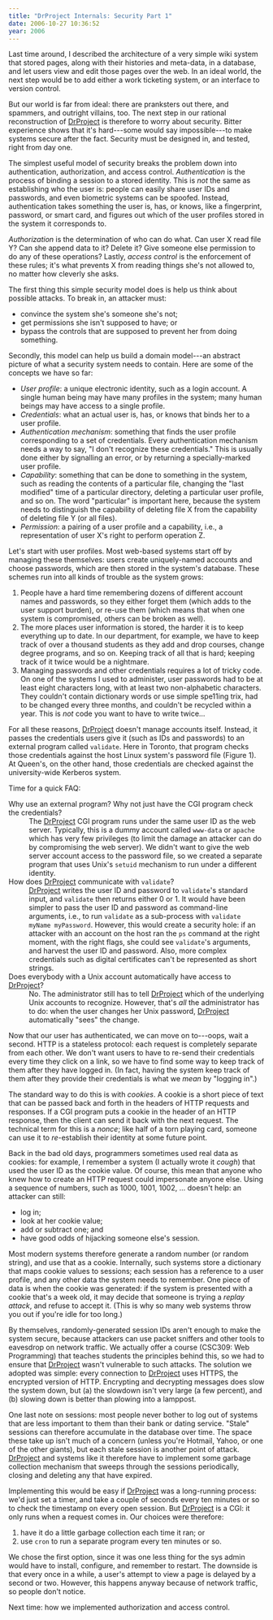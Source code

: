 ```yaml
---
title: "DrProject Internals: Security Part 1"
date: 2006-10-27 10:36:52
year: 2006
---
```

Last time around, I described the architecture of a very simple wiki system that stored pages, along with their histories and meta-data, in a database, and let users view and edit those pages over the web.  In an ideal world, the next step would be to add either a work ticketing system, or an interface to version control.

But our world is far from ideal: there are pranksters out there, and spammers, and outright villains, too.  The next step in our rational reconstruction of <a href="http://www.drproject.org">DrProject</a> is therefore to worry about security.  Bitter experience shows that it's hard---some would say impossible---to make systems secure after the fact.  Security must be designed in, and tested, right from day one.

The simplest useful model of security breaks the problem down into authentication, authorization, and access control. <em>Authentication</em> is the process of binding a session to a stored identity.  This is <em>not</em> the same as establishing who the user is: people can easily share user IDs and passwords, and even biometric systems can be spoofed.  Instead, authentication takes something the user is, has, or knows, like a fingerprint, password, or smart card, and figures out which of the user profiles stored in the system it corresponds to.

<em>Authorization</em> is the determination of who can do what. Can user X read file Y?  Can she append data to it?  Delete it?  Give someone else permission to do any of these operations?  Lastly, <em>access control</em> is the enforcement of these rules; it's what prevents X from reading things she's not allowed to, no matter how cleverly she asks.

The first thing this simple security model does is help us think about possible attacks.  To break in, an attacker must:
<ul>
	<li>convince the system she's someone she's not;</li>
	<li>get permissions she isn't supposed to have; or</li>
	<li>bypass the controls that are supposed to prevent her from doing something.</li>
</ul>
Secondly, this model can help us build a domain model---an abstract picture of what a security system needs to contain.  Here are some of the concepts we have so far:
<ul>
	<li><em>User profile</em>: a unique electronic identity, such as a login account.  A single human being may have many profiles in the system; many human beings may have access to a single profile.</li>
	<li><em>Credentials</em>: what an actual user is, has, or knows that binds her to a user profile.</li>
	<li><em>Authentication mechanism</em>: something that finds the user profile corresponding to a set of credentials.  Every authentication mechanism needs a way to say, "I don't recognize these credentials." This is usually done either by signalling an error, or by returning a specially-marked user profile.</li>
	<li><em>Capability</em>: something that can be done to something in the system, such as reading the contents of a particular file, changing the "last modified" time of a particular directory, deleting a particular user profile, and so on.  The word "particular" is important here, because the system needs to distinguish the capability of deleting file X from the capability of deleting file Y (or all files).</li>
	<li><em>Permission</em>: a pairing of a user profile and a capability, i.e., a representation of user X's right to perform operation Z.</li>
</ul>
Let's start with user profiles.  Most web-based systems start off by managing these themselves: users create uniquely-named accounts and choose passwords, which are then stored in the system's database. These schemes run into all kinds of trouble as the system grows:
<ol>
	<li>People have a hard time remembering dozens of different account names and passwords, so they either forget them (which adds to the user support burden), or re-use them (which means that when one system is compromised, others can be broken as well).</li>
	<li>The more places user information is stored, the harder it is to keep everything up to date.  In our department, for example, we have to keep track of over a thousand students as they add and drop courses, change degree programs, and so on.  Keeping track of all that is hard; keeping track of it twice would be a nightmare.</li>
	<li>Managing passwords and other credentials requires a lot of tricky code.  On one of the systems I used to administer, user passwords had to be at least eight characters long, with at least two non-alphabetic characters.  They couldn't contain dictionary words or use simple spe11ing trix, had to be changed every three months, and couldn't be recycled within a year.  This is <em>not</em> code you want to have to write twice...</li>
</ol>
For all these reasons, <a href="http://www.drproject.org">DrProject</a> doesn't manage accounts itself.  Instead, it passes the credentials users give it (such as IDs and passwords) to an external program called <code>validate</code>. Here in Toronto, that program checks those credentials against the host Linux system's password file (Figure 1).  At Queen's, on the other hand, those credentials are checked against the university-wide Kerberos system.

Time for a quick FAQ:

<dl> <dt>Why use an external program?  Why not just have the CGI program check the credentials?</dt> <dd>The <a href="http://www.drproject.org">DrProject</a> CGI program runs under the same user ID as the web server.  Typically, this is a dummy account called <code>www-data</code> or <code>apache</code> which has very few privileges (to limit the damage an attacker can do by compromising the web server).  We didn't want to give the web server account access to the password file, so we created a separate program that uses Unix's <code>setuid</code> mechanism to run under a different identity.</dd> <dt>How does <a href="http://www.drproject.org">DrProject</a> communicate with <code>validate</code>?</dt> <dd><a href="http://www.drproject.org">DrProject</a> writes the user ID and password to <code>validate</code>'s standard input, and <code>validate</code> then returns either 0 or 1.  It would have been simpler to pass the user ID and password as command-line arguments, i.e., to run <code>validate</code> as a sub-process with <code>validate myName myPassword</code>.  However, this would create a security hole: if an attacker with an account on the host ran the <code>ps</code> command at the right moment, with the right flags, she could see <code>validate</code>'s arguments, and harvest the user ID and password.  Also, more complex credentials such as digital certificates can't be represented as short strings. </dd> <dt>Does everybody with a Unix account automatically have access to <a href="http://www.drproject.org">DrProject</a>?</dt> <dd>No.  The administrator still has to tell <a href="http://www.drproject.org">DrProject</a> which of the underlying Unix accounts to recognize.  However, that's <em>all</em> the administrator has to do: when the user changes her Unix password, <a href="http://www.drproject.org">DrProject</a> automatically "sees" the change.</dd> </dl>Now that our user has authenticated, we can move on to---oops, wait a second.  HTTP is a stateless protocol: each request is completely separate from each other.  We don't want users to have to re-send their credentials every time they click on a link, so we have to find some way to keep track of them after they have logged in.  (In fact, having the system keep track of them after they provide their credentials is what we <em>mean</em> by "logging in".)

The standard way to do this is with <em>cookies</em>.  A cookie is a short piece of text that can be passed back and forth in the headers of HTTP requests and responses.  If a CGI program puts a cookie in the header of an HTTP response, then the client can send it back with the next request.  The technical term for this is a <em>nonce</em>; like half of a torn playing card, someone can use it to <em>re</em>-establish their identity at some future point.

Back in the bad old days, programmers sometimes used real data as cookies: for example, I remember a system (I actually wrote it *cough*) that used the user ID as the cookie value.  Of course, this mean that anyone who knew how to create an HTTP request could impersonate anyone else.  Using a sequence of numbers, such as 1000, 1001, 1002, ... doesn't help: an attacker can still:
<ul>
	<li>log in;</li>
	<li>look at her cookie value;</li>
	<li>add or subtract one; and</li>
	<li>have good odds of hijacking someone else's session.</li>
</ul>
Most modern systems therefore generate a random number (or random string), and use that as a cookie.  Internally, such systems store a dictionary that maps cookie values to sessions; each session has a reference to a user profile, and any other data the system needs to remember.  One piece of data is when the cookie was generated: if the system is presented with a cookie that's a week old, it may decide that someone is trying a <em>replay attack</em>, and refuse to accept it.  (This is why so many web systems throw you out if you're idle for too long.)

By themselves, randomly-generated session IDs aren't enough to make the system secure, because attackers can use packet sniffers and other tools to eavesdrop on network traffic.  We actually offer a course (CSC309: Web Programming) that teaches students the principles behind this, so we had to ensure that <a href="http://www.drproject.org">DrProject</a> wasn't vulnerable to such attacks.  The solution we adopted was simple: every connection to <a href="http://www.drproject.org">DrProject</a> uses HTTPS, the encrypted version of HTTP.  Encrypting and decrypting messages does slow the system down, but (a) the slowdown isn't very large (a few percent), and (b) slowing down is better than plowing into a lamppost.

One last note on sessions: most people never bother to log out of systems that are less important to them than their bank or dating service.  "Stale" sessions can therefore accumulate in the database over time.  The space these take up isn't much of a concern (unless you're Hotmail, Yahoo, or one of the other giants), but each stale session is another point of attack.  <a href="http://www.drproject.org">DrProject</a> and systems like it therefore have to implement some garbage collection mechanism that sweeps through the sessions periodically, closing and deleting any that have expired.

Implementing this would be easy if <a href="http://www.drproject.org">DrProject</a> was a long-running process: we'd just set a timer, and take a couple of seconds every ten minutes or so to check the timestamp on every open session.  But <a href="http://www.drproject.org">DrProject</a> is a CGI: it only runs when a request comes in.  Our choices were therefore:
<ol>
	<li>have it do a little garbage collection each time it ran; or</li>
	<li>use <code>cron</code> to run a separate program every ten minutes or so.</li>
</ol>
We chose the first option, since it was one less thing for the sys admin would have to install, configure, and remember to restart.  The downside is that every once in a while, a user's attempt to view a page is delayed by a second or two.  However, this happens anyway because of network traffic, so people don't notice.

Next time: how we implemented authorization and access control.

